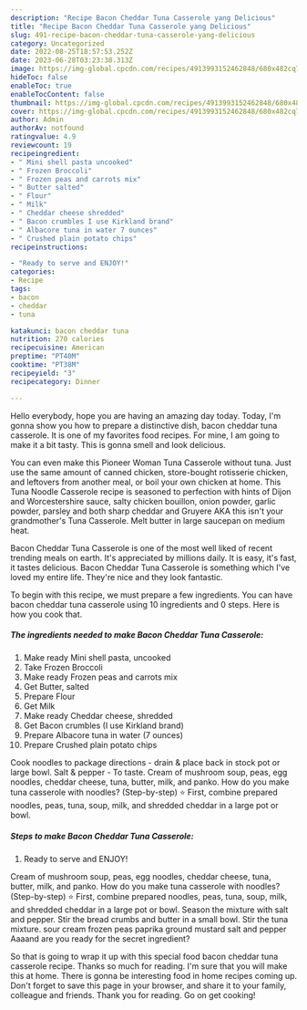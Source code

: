 ```yaml
---
description: "Recipe Bacon Cheddar Tuna Casserole yang Delicious"
title: "Recipe Bacon Cheddar Tuna Casserole yang Delicious"
slug: 491-recipe-bacon-cheddar-tuna-casserole-yang-delicious
category: Uncategorized
date: 2022-08-25T18:57:53.252Z
date: 2023-06-28T03:23:38.313Z
image: https://img-global.cpcdn.com/recipes/4913993152462848/680x482cq70/bacon-cheddar-tuna-casserole-recipe-main-photo.jpg
hideToc: false
enableToc: true
enableTocContent: false
thumbnail: https://img-global.cpcdn.com/recipes/4913993152462848/680x482cq70/bacon-cheddar-tuna-casserole-recipe-main-photo.jpg
cover: https://img-global.cpcdn.com/recipes/4913993152462848/680x482cq70/bacon-cheddar-tuna-casserole-recipe-main-photo.jpg
author: Admin
authorAv: notfound
ratingvalue: 4.9
reviewcount: 19
recipeingredient:
- " Mini shell pasta uncooked"
- " Frozen Broccoli"
- " Frozen peas and carrots mix"
- " Butter salted"
- " Flour"
- " Milk"
- " Cheddar cheese shredded"
- " Bacon crumbles I use Kirkland brand"
- " Albacore tuna in water 7 ounces"
- " Crushed plain potato chips"
recipeinstructions:

- "Ready to serve and ENJOY!"
categories:
- Recipe
tags:
- bacon
- cheddar
- tuna

katakunci: bacon cheddar tuna 
nutrition: 270 calories
recipecuisine: American
preptime: "PT40M"
cooktime: "PT38M"
recipeyield: "3"
recipecategory: Dinner

---
```



Hello everybody, hope you are having an amazing day today. Today, I'm gonna show you how to prepare a distinctive dish, bacon cheddar tuna casserole. It is one of my favorites food recipes. For mine, I am going to make it a bit tasty. This is gonna smell and look delicious.

You can even make this Pioneer Woman Tuna Casserole without tuna. Just use the same amount of canned chicken, store-bought rotisserie chicken, and leftovers from another meal, or boil your own chicken at home. This Tuna Noodle Casserole recipe is seasoned to perfection with hints of Dijon and Worcestershire sauce, salty chicken bouillon, onion powder, garlic powder, parsley and both sharp cheddar and Gruyere AKA this isn&#39;t your grandmother&#39;s Tuna Casserole. Melt butter in large saucepan on medium heat.

Bacon Cheddar Tuna Casserole is one of the most well liked of recent trending meals on earth. It's appreciated by millions daily. It is easy, it's fast, it tastes delicious. Bacon Cheddar Tuna Casserole is something which I've loved my entire life. They're nice and they look fantastic.


To begin with this recipe, we must prepare a few ingredients. You can have bacon cheddar tuna casserole using 10 ingredients and 0 steps. Here is how you cook that.

<!--inarticleads1-->

##### The ingredients needed to make Bacon Cheddar Tuna Casserole:

1. Make ready  Mini shell pasta, uncooked
1. Take  Frozen Broccoli
1. Make ready  Frozen peas and carrots mix
1. Get  Butter, salted
1. Prepare  Flour
1. Get  Milk
1. Make ready  Cheddar cheese, shredded
1. Get  Bacon crumbles (I use Kirkland brand)
1. Prepare  Albacore tuna in water (7 ounces)
1. Prepare  Crushed plain potato chips


Cook noodles to package directions - drain &amp; place back in stock pot or large bowl. Salt &amp; pepper - To taste. Cream of mushroom soup, peas, egg noodles, cheddar cheese, tuna, butter, milk, and panko. How do you make tuna casserole with noodles? (Step-by-step) ⭐ First, combine prepared noodles, peas, tuna, soup, milk, and shredded cheddar in a large pot or bowl. 

<!--inarticleads2-->

##### Steps to make Bacon Cheddar Tuna Casserole:


1. Ready to serve and ENJOY!

Cream of mushroom soup, peas, egg noodles, cheddar cheese, tuna, butter, milk, and panko. How do you make tuna casserole with noodles? (Step-by-step) ⭐ First, combine prepared noodles, peas, tuna, soup, milk, and shredded cheddar in a large pot or bowl. Season the mixture with salt and pepper. Stir the bread crumbs and butter in a small bowl. Stir the tuna mixture. sour cream frozen peas paprika ground mustard salt and pepper Aaaand are you ready for the secret ingredient? 

So that is going to wrap it up with this special food bacon cheddar tuna casserole recipe. Thanks so much for reading. I'm sure that you will make this at home. There is gonna be interesting food in home recipes coming up. Don't forget to save this page in your browser, and share it to your family, colleague and friends. Thank you for reading. Go on get cooking!
